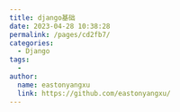 ```yaml
---
title: django基础
date: 2023-04-28 10:38:28
permalink: /pages/cd2fb7/
categories:
  - Django
tags:
  -
author:
  name: eastonyangxu
  link: https://github.com/eastonyangxu/
---
```

